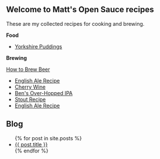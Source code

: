 ## Welcome to Matt's Open Sauce recipes

These are my collected recipes for cooking and brewing. 


**Food**

- [Yorkshire Puddings](recipes/Yorkshire_Puddings) 

**Brewing**

[How to Brew Beer](brewing/How_to_Brew_Beer)
- [English Ale Recipe](brewing/Simple_English_Ale)
- [Cherry Wine](brewing/Cherry_Wine)
- [Ben's Over-Hopped IPA](brewing/Bens_Overhopped_IPA)
- [Stout Recipe](brewing/Stout)
- [English Ale Recipe](brewing/English_Ale)


## Blog



<ul>
  {% for post in site.posts %}
    <li>
      <a href="/opensauce/{{ post.url }}">{{ post.title }}</a>
    </li>
  {% endfor %}
</ul>